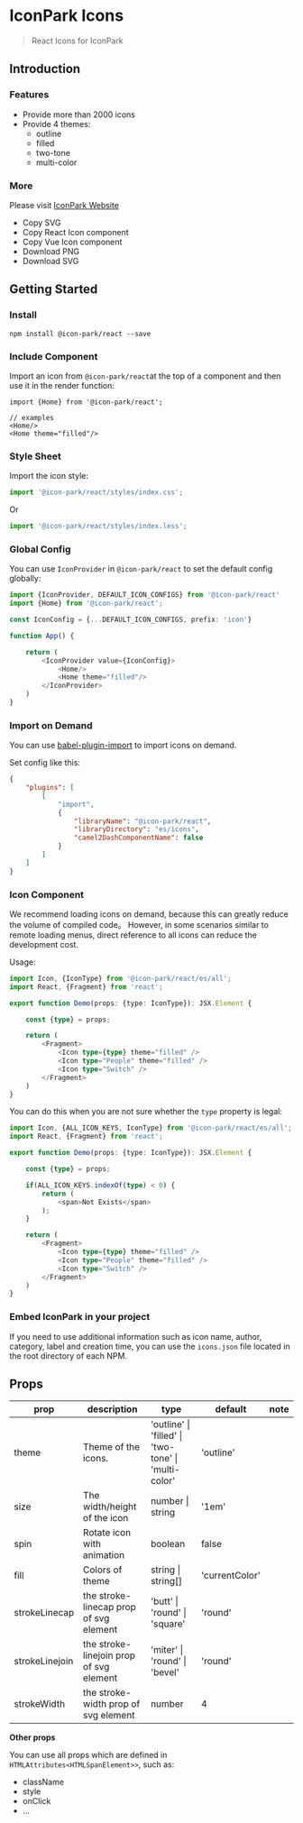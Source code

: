 # IconPark Icons
> React Icons for IconPark

## Introduction

### Features
* Provide more than 2000 icons
* Provide 4 themes:
    * outline
    * filled
    * two-tone
    * multi-color

### More
Please visit [IconPark Website](http://iconpark.bytedance.com)
* Copy SVG
* Copy React Icon component
* Copy Vue Icon component
* Download PNG
* Download SVG

## Getting Started
### Install

```
npm install @icon-park/react --save
```

### Include Component
Import an icon from `@icon-park/react`at the top of a component and then use it in the render function:

```
import {Home} from '@icon-park/react';

// examples
<Home/>
<Home theme="filled"/>
```

### Style Sheet
Import the icon style:
```typescript
import '@icon-park/react/styles/index.css';
```
Or

```typescript
import '@icon-park/react/styles/index.less';
```

### Global Config
You can use `IconProvider` in `@icon-park/react` to set the default config globally:

```typescript jsx
import {IconProvider, DEFAULT_ICON_CONFIGS} from '@icon-park/react'
import {Home} from '@icon-park/react';

const IconConfig = {...DEFAULT_ICON_CONFIGS, prefix: 'icon'}

function App() {

    return (
        <IconProvider value={IconConfig}>
            <Home/>
            <Home theme="filled"/>
        </IconProvider>
    )
}
```

### Import on Demand

You can use [babel-plugin-import](https://github.com/ant-design/babel-plugin-import) to import icons on demand.

Set config like this:
```json
{
    "plugins": [
        [
            "import",
            {
                "libraryName": "@icon-park/react",
                "libraryDirectory": "es/icons",
                "camel2DashComponentName": false 
            }
        ]
    ]
}
```

### Icon Component
We recommend loading icons on demand, because this can greatly reduce the volume of compiled code。
However, in some scenarios similar to remote loading menus, direct reference to all icons can reduce the development cost.

Usage:

```typescript jsx
import Icon, {IconType} from '@icon-park/react/es/all';
import React, {Fragment} from 'react';

export function Demo(props: {type: IconType}): JSX.Element {

    const {type} = props;

    return (
        <Fragment>
            <Icon type={type} theme="filled" />
            <Icon type="People" theme="filled" />
            <Icon type="Switch" />
        </Fragment>
    )
}
```
You can do this when you are not sure whether the `type` property is legal:

```typescript jsx
import Icon, {ALL_ICON_KEYS, IconType} from '@icon-park/react/es/all';
import React, {Fragment} from 'react';

export function Demo(props: {type: IconType}): JSX.Element {

    const {type} = props;

    if(ALL_ICON_KEYS.indexOf(type) < 0) {
        return (
            <span>Not Exists</span>
        );
    }

    return (
        <Fragment>
            <Icon type={type} theme="filled" />
            <Icon type="People" theme="filled" />
            <Icon type="Switch" />
        </Fragment>
    )
}
```
### Embed IconPark in your project 
If you need to use additional information such as icon name, author, category, label and creation time, you can use the `icons.json` file located in the root directory of each NPM.

## Props

|    prop	 | description  | type  | default | note |
| ---------- | --- | --- | --- | --- |
| theme |  Theme of the icons.  | 'outline' &#124; 'filled' &#124; 'two-tone' &#124; 'multi-color' | 'outline'  |
| size |  The width/height of the icon | number &#124; string |  '1em' |
| spin |  Rotate icon with animation | boolean | false |
| fill |  Colors of theme | string  &#124; string[] |  'currentColor' |
| strokeLinecap |  the stroke-linecap prop of svg element | 'butt' &#124; 'round' &#124; 'square' |  'round' |
| strokeLinejoin |  the stroke-linejoin prop of svg element | 'miter' &#124; 'round' &#124; 'bevel' |  'round' |
| strokeWidth |  the stroke-width prop of svg element | number |  4 |

**Other props**

You can use all props which are defined in `HTMLAttributes<HTMLSpanElement>>`, such as:
* className
* style
* onClick
* ...
